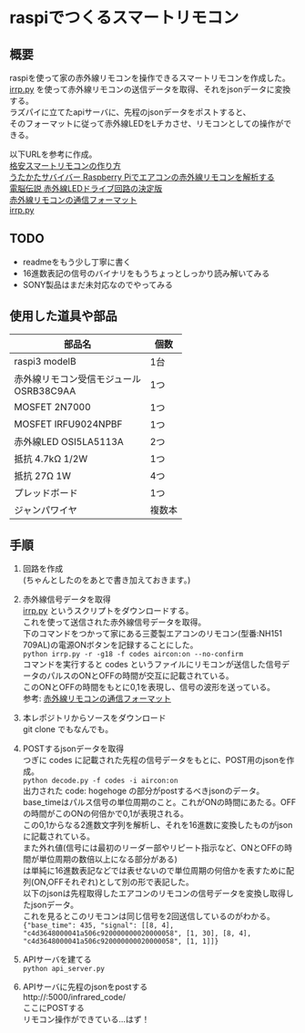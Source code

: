 # raspiでつくるスマートリモコン

## 概要
raspiを使って家の赤外線リモコンを操作できるスマートリモコンを作成した。  
[irrp.py](http://abyz.me.uk/rpi/pigpio/examples.html#Python_irrp_py) を使って赤外線リモコンの送信データを取得、それをjsonデータに変換する。  
ラズパイに立てたapiサーバに、先程のjsonデータをポストすると、  
そのフォーマットに従って赤外線LEDをLチカさせ、リモコンとしての操作ができる。

以下URLを参考に作成。  
[格安スマートリモコンの作り方](https://qiita.com/takjg/items/e6b8af53421be54b62c9)  
[うたかたサバイバー Raspberry Piでエアコンの赤外線リモコンを解析する](https://paltee.net/archives/247)  
[電脳伝説 赤外線LEDドライブ回路の決定版](https://vintagechips.wordpress.com/2013/10/05%E8%B5%A4%E5%A4%96%E7%B7%9Aled%E3%83%89%E3%83%A9%E3%82%A4%E3%83%96%E5%9B%9E%E8%B7%AF%E3%81%AE%E6%B1%BA%E5%AE%9A%E7%89%88/)  
[赤外線リモコンの通信フォーマット](http://elm-chan.org/docs/ir_format.html)  
[irrp.py](http://abyz.me.uk/rpi/pigpio/examples.html#Python_irrp_py) 

## TODO
- readmeをもう少し丁寧に書く
- 16進数表記の信号のバイナリをもうちょっとしっかり読み解いてみる
- SONY製品はまだ未対応なのでやってみる

## 使用した道具や部品

|  部品名 |  個数  |
| ---- | ---- |
|  raspi3 modelB  |1台|
|  赤外線リモコン受信モジュール<br>OSRB38C9AA|1つ|
|MOSFET 2N7000|1つ|
|MOSFET IRFU9024NPBF|1つ|
|赤外線LED OSI5LA5113A|2つ|
|抵抗 4.7kΩ 1/2W|1つ|
|抵抗 27Ω 1W|4つ|
|プレッドボード|1つ|
|ジャンパワイヤ|複数本|

## 手順
1. 回路を作成  
(ちゃんとしたのをあとで書き加えておきます。)

1. 赤外線信号データを取得  
  [irrp.py](http://abyz.me.uk/rpi/pigpio/examples.html#Python_irrp_py) というスクリプトをダウンロードする。  
  これを使って送信された赤外線信号データを取得。  
  下のコマンドをつかって家にある三菱製エアコンのリモコン(型番:NH151 709AL)の電源ONボタンを記録することにした。  
  ```python irrp.py -r -g18 -f codes aircon:on --no-confirm```  
  コマンドを実行すると codes というファイルにリモコンが送信した信号データのパルスのONとOFFの時間が交互に記載されている。  
  このONとOFFの時間をもとに0,1を表現し、信号の波形を送っている。  
  参考: [赤外線リモコンの通信フォーマット](http://elm-chan.org/docs/ir_format.html)

1. 本レポジトリからソースをダウンロード  
    git clone でもなんでも。

1. POSTするjsonデータを取得   
  つぎに codes に記載された先程の信号データをもとに、POST用のjsonを作成。  
  ``` python decode.py -f codes -i aircon:on ```  
  出力された code: hogehoge の部分がpostするべきjsonのデータ。   
  base_timeはパルス信号の単位周期のこと。これがONの時間にあたる。OFFの時間がこのONの何倍かで0,1が表現される。  
  この0,1からなる2進数文字列を解析し、それを16進数に変換したものがjsonに記載されている。  
  また外れ値(信号には最初のリーダー部やリピート指示など、ONとOFFの時間が単位周期の数倍以上になる部分がある)  
  は単純に16進数表記などでは表せないので単位周期の何倍かを表すために配列(ON,OFFそれぞれ)として別の形で表記した。  
  以下のjsonは先程取得したエアコンのリモコンの信号データを変換し取得したjsonデータ。  
  これを見るとこのリモコンは同じ信号を2回送信しているのがわかる。  
  ``` {"base_time": 435, "signal": [[8, 4], "c4d3648000041a506c920000000020000058", [1, 30], [8, 4], "c4d3648000041a506c920000000020000058", [1, 1]]} ```
1. APIサーバを建てる  
  ```python api_server.py```
1. APIサーバに先程のjsonをpostする  
  http://<raspi ip address>:5000/infrared_code/  
  ここにPOSTする  
  リモコン操作ができている...はず！






